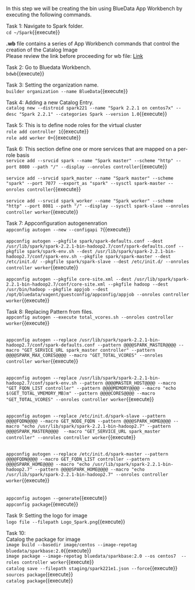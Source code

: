 In this step we will be creating the bin using BlueData App Workbench by executing the following commands.

Task 1:
Navigate to Spark folder.
<br>`cd ~/Spark`{{execute}}

<b>.wb</b> file contains a series of App Workbench commands that control the creation of the Catalog Image
<br>Please review the link before proceeding for wb file: [Link](http://docs.bluedata.com/awb34_applications-with-multiple-images)

Task 2:
Go to Bluedata Workbench.
<br>`bdwb`{{execute}}

Task 3:
Setting the organization name.
<br>`builder organization --name BlueData`{{execute}}

Task 4:
Adding a new Catalog Entry.
<br>`catalog new --distroid spark221 --name "Spark 2.2.1 on centos7x" --desc "Spark 2.2.1" --categories Spark --version 1.0`{{execute}}

Task 5:
This is to define node roles for the virtual cluster
<br>`role add controller 1`{{execute}}
<br>`role add worker 0+`{{execute}}


Task 6:
This section define one or more services that are mapped on a per-role basis
<br>`service add --srvcid spark --name "Spark master" --scheme "http" --port 8080 --path "/" --display --onroles controller`{{execute}}
<br><br>`service add --srvcid spark_master --name "Spark master" --scheme "spark" --port 7077 --export_as "spark" --sysctl spark-master --onroles controller`{{execute}}
<br><br>`service add --srvcid spark_worker --name "Spark worker" --scheme "http" --port 8081 --path "/" --display --sysctl spark-slave --onroles controller worker`{{execute}}

Task 7:
Appconfiguration autogenenration
<br>`appconfig autogen --new --configapi 7`{{execute}}
<br><br>`appconfig autogen --pkgfile spark/spark-defaults.conf --dest /usr/lib/spark/spark-2.2.1-bin-hadoop2.7/conf/spark-defaults.conf --pkgfile spark/spark-env.sh --dest /usr/lib/spark/spark-2.2.1-bin-hadoop2.7/conf/spark-env.sh --pkgfile spark/spark-master --dest /etc/init.d/ --pkgfile spark/spark-slave --dest /etc/init.d/ --onroles controller worker`{{execute}}
<br><br>`appconfig autogen --pkgfile core-site.xml --dest /usr/lib/spark/spark-2.2.1-bin-hadoop2.7/conf/core-site.xml --pkgfile hadoop --dest /usr/bin/hadoop --pkgfile appjob --dest /opt/bluedata/vagent/guestconfig/appconfig/appjob --onroles controller worker`{{execute}}

Task 8:
Replacing Pattern from files.
<br>`appconfig autogen --execute total_vcores.sh --onroles controller worker`{{execute}}

<br>`appconfig autogen --replace /usr/lib/spark/spark-2.2.1-bin-hadoop2.7/conf/spark-defaults.conf --pattern @@@@SPARK_MASTER@@@@ --macro "GET_SERVICE_URL spark_master controller" --pattern @@@@SPARK_MAX_CORES@@@@ --macro "GET_TOTAL_VCORES" --onroles controller worker`{{execute}}

<br>`appconfig autogen --replace /usr/lib/spark/spark-2.2.1-bin-hadoop2.7/conf/spark-env.sh --pattern @@@@MASTER_HOST@@@@ --macro "GET_FQDN_LIST controller" --pattern @@@@MEMORY@@@@ --macro "echo $(GET_TOTAL_VMEMORY_MB)m" --pattern @@@@CORES@@@@ --macro "GET_TOTAL_VCORES" --onroles controller worker`{{execute}}

<br>`appconfig autogen --replace /etc/init.d/spark-slave --pattern @@@@FQDN@@@@ --macro GET_NODE_FQDN --pattern @@@@SPARK_HOME@@@@ --macro "echo /usr/lib/spark/spark-2.2.1-bin-hadoop2.7" --pattern @@@@SPARK_MASTER@@@@  --macro "GET_SERVICE_URL spark_master controller" --onroles controller worker`{{execute}}

<br>`appconfig autogen --replace /etc/init.d/spark-master --pattern @@@@FQDN@@@@ --macro GET_FQDN_LIST controller --pattern @@@@SPARK_HOME@@@@ --macro "echo /usr/lib/spark/spark-2.2.1-bin-hadoop2.7" --pattern @@@@SPARK_HOME@@@@ --macro "echo /usr/lib/spark/spark-2.2.1-bin-hadoop2.7" --onroles controller worker`{{execute}}

<br>`appconfig autogen --generate`{{execute}}
<br>`appconfig package`{{execute}}

Task 9:
Setting the logo for image
<br>`logo file --filepath Logo_Spark.png`{{execute}}

Task 10:
<br>Catalog the package for image
<br>`image build --basedir image/centos --image-repotag bluedata/sparkbase:2.0`{{execute}}
<br>`image package --image-repotag bluedata/sparkbase:2.0 --os centos7  --roles controller worker`{{execute}}
<br>`catalog save --filepath staging/spark221e1.json --force`{{execute}}
<br>`sources package`{{execute}}
<br>`catalog package`{{execute}}
